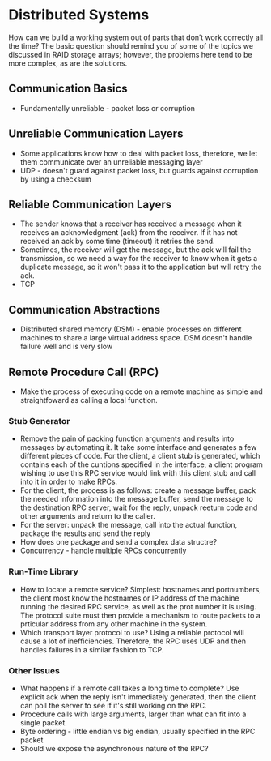 # Distributed Systems
How can we build a working system out of parts that don’t work correctly all the time? The basic question should remind you of some of the topics we discussed in RAID storage arrays; however, the problems here tend to be more complex, as are the solutions.

## Communication Basics

- Fundamentally unreliable - packet loss or corruption

## Unreliable Communication Layers

- Some applications know how to deal with packet loss, therefore, we let them communicate over an unreliable messaging layer
- UDP - doesn't guard against packet loss, but guards against corruption by using a checksum

## Reliable Communication Layers

- The sender knows that a receiver has received a message when it receives an acknowledgment (ack) from the receiver. If it has not received an ack by some time (timeout) it retries the send.
- Sometimes, the receiver will get the message, but the ack will fail the transmission, so we need a way for the receiver to know when it gets a duplicate message, so it won't pass it to the application but will retry the ack.
- TCP

## Communication Abstractions

- Distributed shared memory (DSM) - enable processes on different machines to share a large virtual address space. DSM doesn't handle failure well and is very slow

## Remote Procedure Call (RPC)

- Make the process of executing code on a remote machine as simple and straightfoward as calling a local function.

### Stub Generator
- Remove the pain of packing function arguments and results into messages by automating it. It take some interface and generates a few different pieces of code. For the client, a client stub is generated, which contains each of the cuntions specified in the interface, a client program wishing to use this RPC service would link with this client stub and call into it in order to make RPCs.
- For the client, the process is as follows: create a message buffer, pack the needed information into the message buffer, send the message to the destination RPC server, wait for the reply, unpack reeturn code and other arguments and return to the caller.
- For the server: unpack the message, call into the actual function, package the results and send the reply
- How does one package and send a complex data structre?
- Concurrency - handle multiple RPCs concurrently

### Run-Time Library

- How to locate a remote service? Simplest: hostnames and portnumbers, the client most know the hostnames or IP address of the machine running the desired RPC service, as well as the prot number it is using. The protocol suite must then provide a mechanism to route packets to a prticular address from any other machine in the system.
- Which transport layer protocol to use? Using a reliable protocol will cause a lot of inefficiencies. Therefore, the RPC uses UDP and then handles failures in a similar fashion to TCP.

### Other Issues

- What happens if a remote call takes a long time to complete? Use explicit ack when the reply isn't immediately generated, then the client can poll the server to see if it's still working on the RPC.
- Procedure calls with large arguments, larger than what can fit into a single packet.
- Byte ordering - little endian vs big endian, usually specified in the RPC packet
- Should we expose the asynchronous nature of the RPC?